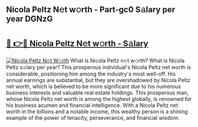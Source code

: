 ## Nicola Peltz N𝚎t w𝚘rth - Part-gc0 S𝚊lary per year DGNzG

# <h2><a href="http://gc3q51.nevu.top/?p=Nicola+Peltz">🔗 👉🔴 Nicola Peltz N𝚎t w𝚘rth - S𝚊lary</a></h2>

[![Nicola Peltz N𝚎t W𝚘rth](https://i.imgur.com/Oavwk0R.jpeg)](http://gc3q51.nevu.top/?p=Nicola+Peltz)
What is Nicola Peltz n𝚎t w𝚘rth? What is Nicola Peltz s𝚊lary per year?
This prosperous individual's Nicola Peltz net worth is considerable, positioning him among the industry's most well-off. His annual earnings are substantial, but they are overshadowed by Nicola Peltz net worth, which is believed to be more significant due to his numerous business interests and valuable real estate holdings. This prosperous man, whose Nicola Peltz net worth is among the highest globally, is renowned for his business acumen and financial intelligence. With a Nicola Peltz net worth in the billions and a notable income, this wealthy person is a shining example of the power of tenacity, perseverance, and financial wisdom.
